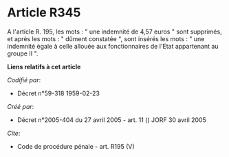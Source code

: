 # Article R345

A l'article R. 195, les mots : " une indemnité de 4,57 euros " sont supprimés, et après les mots : " dûment constatée ", sont
insérés les mots : " une indemnité égale à celle allouée aux fonctionnaires de l'Etat appartenant au groupe II ".

**Liens relatifs à cet article**

_Codifié par_:

  - Décret n°59-318 1959-02-23

_Créé par_:

  - Décret n°2005-404 du 27 avril 2005 - art. 11 () JORF 30 avril 2005

_Cite_:

  - Code de procédure pénale - art. R195 (V)
